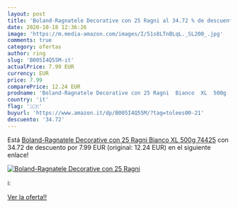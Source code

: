 ```yaml
---
layout: post
title: 'Boland-Ragnatele Decorative con 25 Ragni al 34.72 % de descuento'
date: 2020-10-18 12:36:26
image: 'https://m.media-amazon.com/images/I/51s8LTnBLqL._SL200_.jpg'
comments: true
category: ofertas
author: ring
slug: 'B005I4Q55M-it'
actualPrice: 7.99 EUR
currency: EUR
price: 7.99
comparePrice: 12.24 EUR
prodname: 'Boland-Ragnatele Decorative con 25 Ragni  Bianco  XL  500g  74425'
country: 'it'
flag: '🇮🇹'
buyurl: 'https://www.amazon.it/dp/B005I4Q55M/?tag=tolees00-21'
descuento: '34.72'
---
```


Está [Boland-Ragnatele Decorative con 25 Ragni  Bianco  XL  500g  74425](https://www.amazon.it/dp/B005I4Q55M/?tag=tolees00-21) con 34.72 de descuento por 7.99 EUR (original: 12.24 EUR) en el siguiente enlace!

[![Boland-Ragnatele Decorative con 25 Ragni](https://m.media-amazon.com/images/I/51s8LTnBLqL._SL200_.jpg)](https://www.amazon.it/dp/B005I4Q55M/?tag=tolees00-21)

ℹ️:


[Ver la oferta!!](https://www.amazon.it/dp/B005I4Q55M/?tag=tolees00-21)
